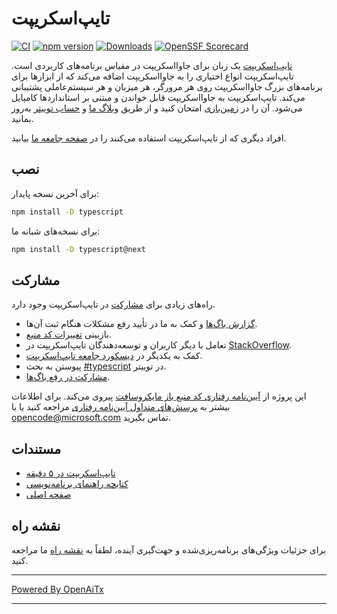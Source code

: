 # تایپ‌اسکریپت

[![CI](https://github.com/microsoft/TypeScript/actions/workflows/ci.yml/badge.svg)](https://github.com/microsoft/TypeScript/actions/workflows/ci.yml)
[![npm version](https://badge.fury.io/js/typescript.svg)](https://www.npmjs.com/package/typescript)
[![Downloads](https://img.shields.io/npm/dm/typescript.svg)](https://www.npmjs.com/package/typescript)
[![OpenSSF Scorecard](https://api.securityscorecards.dev/projects/github.com/microsoft/TypeScript/badge)](https://securityscorecards.dev/viewer/?uri=github.com/microsoft/TypeScript)

[تایپ‌اسکریپت](https://www.typescriptlang.org/) یک زبان برای جاوااسکریپت در مقیاس برنامه‌های کاربردی است. تایپ‌اسکریپت انواع اختیاری را به جاوااسکریپت اضافه می‌کند که از ابزارها برای برنامه‌های بزرگ جاوااسکریپت روی هر مرورگر، هر میزبان و هر سیستم‌عاملی پشتیبانی می‌کند. تایپ‌اسکریپت به جاوااسکریپت قابل خواندن و مبتنی بر استانداردها کامپایل می‌شود. آن را در [زمین‌بازی](https://www.typescriptlang.org/play/) امتحان کنید و از طریق [وبلاگ ما](https://blogs.msdn.microsoft.com/typescript) و [حساب توییتر](https://twitter.com/typescript) به‌روز بمانید.

افراد دیگری که از تایپ‌اسکریپت استفاده می‌کنند را در [صفحه جامعه ما](https://www.typescriptlang.org/community/) بیابید.

## نصب

برای آخرین نسخه پایدار:

```bash
npm install -D typescript
```

برای نسخه‌های شبانه ما:

```bash
npm install -D typescript@next
```

## مشارکت

راه‌های زیادی برای [مشارکت](https://github.com/microsoft/TypeScript/blob/main/CONTRIBUTING.md) در تایپ‌اسکریپت وجود دارد.
* [گزارش باگ‌ها](https://github.com/microsoft/TypeScript/issues) و کمک به ما در تأیید رفع مشکلات هنگام ثبت آن‌ها.
* بازبینی [تغییرات کد منبع](https://github.com/microsoft/TypeScript/pulls).
* تعامل با دیگر کاربران و توسعه‌دهندگان تایپ‌اسکریپت در [StackOverflow](https://stackoverflow.com/questions/tagged/typescript).
* کمک به یکدیگر در [دیسکورد جامعه تایپ‌اسکریپت](https://discord.gg/typescript).
* پیوستن به بحث [#typescript](https://twitter.com/search?q=%23TypeScript) در توییتر.
* [مشارکت در رفع باگ‌ها](https://github.com/microsoft/TypeScript/blob/main/CONTRIBUTING.md).

این پروژه از [آیین‌نامه رفتاری کد منبع باز مایکروسافت](https://opensource.microsoft.com/codeofconduct/) پیروی می‌کند. برای اطلاعات بیشتر به [پرسش‌های متداول آیین‌نامه رفتاری](https://opensource.microsoft.com/codeofconduct/faq/) مراجعه کنید یا با [opencode@microsoft.com](mailto:opencode@microsoft.com) تماس بگیرید.

## مستندات

*  [تایپ‌اسکریپت در ۵ دقیقه](https://www.typescriptlang.org/docs/handbook/typescript-in-5-minutes.html)
*  [کتابچه راهنمای برنامه‌نویسی](https://www.typescriptlang.org/docs/handbook/intro.html)
*  [صفحه اصلی](https://www.typescriptlang.org/)

## نقشه راه

برای جزئیات ویژگی‌های برنامه‌ریزی‌شده و جهت‌گیری آینده، لطفاً به [نقشه راه](https://github.com/microsoft/TypeScript/wiki/Roadmap) ما مراجعه کنید.

---

[Powered By OpenAiTx](https://github.com/OpenAiTx/OpenAiTx)

---